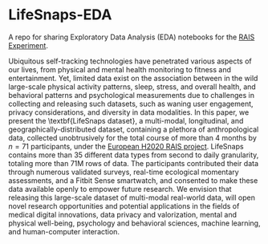 # LifeSnaps-EDA
A repo for sharing Exploratory Data Analysis (EDA) notebooks for the [RAIS Experiment](https://rais-experiment.csd.auth.gr/).

Ubiquitous self-tracking technologies have penetrated various aspects of our lives, from physical and mental health monitoring to fitness and entertainment. Yet, limited data exist on the association between in the wild large-scale physical activity patterns, sleep, stress, and overall health, and behavioral patterns and psychological measurements due to challenges in collecting and releasing such datasets, such as waning user engagement, privacy considerations, and diversity in data modalities. In this paper, we present the \textbf{LifeSnaps dataset}, a multi-modal, longitudinal, and geographically-distributed dataset, containing a plethora of anthropological data, collected unobtrusively for the total course of more than 4 months by $n=71$ participants, under the [European H2020 RAIS project](https://rais-itn.eu/). LifeSnaps contains more than 35 different data types from second to daily granularity, totaling more than 71M rows of data. The participants contributed their data through numerous validated surveys, real-time ecological momentary assessments, and a Fitbit Sense smartwatch, and consented to make these data available openly to empower future research. We envision that releasing this large-scale dataset of multi-modal real-world data, will open novel research opportunities and potential applications in the fields of medical digital innovations, data privacy and valorization, mental and physical well-being, psychology and behavioral sciences, machine learning, and human-computer interaction.
